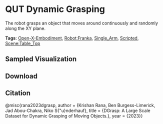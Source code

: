 # QUT Dynamic Grasping

The robot grasps an object that moves around continuously and randomly along the XY plane. 

**Tags**: [Open-X-Embodiment](oed-playground/tree/master/pages/tags/Open-X-Embodiment.md), [Robot:Franka](oed-playground/tree/master/pages/tags/Robot:Franka.md), [Single_Arm](oed-playground/tree/master/pages/tags/Single_Arm.md), [Scripted](oed-playground/tree/master/pages/tags/Scripted.md), [Scene:Table_Top](oed-playground/tree/master/pages/tags/Scene:Table_Top.md)

## Sampled Visualization



## Download



## Citation

@misc{rana2023dgrasp,
author = {Krishan Rana, Ben Burgess-Limerick, Jad Abou-Chakra, Niko S{\"u}nderhauf},
title = {DGrasp: A Large Scale Dataset for Dynamic Grasping of Moving Objects.},
year = {2023}} 
